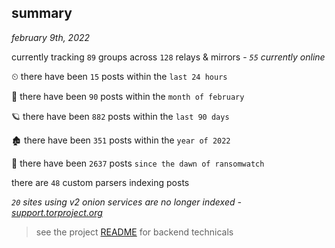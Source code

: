 
## summary
_february 9th, 2022_

currently tracking `89` groups across `128` relays & mirrors - _`55` currently online_

⏲ there have been `15` posts within the `last 24 hours`

🦈 there have been `90` posts within the `month of february`

🪐 there have been `882` posts within the `last 90 days`

🏚 there have been `351` posts within the `year of 2022`

🦕 there have been `2637` posts `since the dawn of ransomwatch`

there are `48` custom parsers indexing posts

_`20` sites using v2 onion services are no longer indexed - [support.torproject.org](https://support.torproject.org/onionservices/v2-deprecation/)_

> see the project [README](https://github.com/thetanz/ransomwatch#ransomwatch--) for backend technicals

